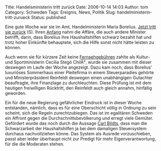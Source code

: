 Title: Handelsministerin tritt zurück
Date: 2006-10-14 14:03
Author: tom
Category: Schweden
Tags: Ereignis, News, Politik
Slug: handelministerin-tritt-zurueck
Status: published

Eine gute Woche war sie im Amt, Handelministerin Maria Borelius. [Jetzt
tritt sie
zurück](http://www.dn.se/DNet/jsp/polopoly.jsp?d=1042&a=580592&previousRenderType=6)
(S). Ihren [Anfang](http://www.fiket.de/2006/10/11/der-erste-skandal/)
nahm die Affäre, die auch andere Minister betrifft, darin, dass Borelius
ihre Haushaltshilfen schwarz bezahlt hat und trotz hoher Einkünfte
behauptete, sich die Hilfe sonst nicht hätte leisten zu können.

Auch wenn sie für kürzere Zeit keine
[Fernsehgebühren](http://www.fiket.de/2006/10/13/die-rundfunkgebuehren-und-das-gewissen/)
zahlte als Kultur- und Sportministerin Cecilia Stegö ChilÃ², wurde sie
zusammen mit dieser deswegen im Laufe der Woche angezeigt. Dazu kam
noch, dass Borelius’ luxuriöses Sommerhaus einer Pleitefirma in einem
Steuerparadies gehörte und Ministerpräsident Reinfeldt deswegen einen
unabhängigen Gutachter beauftragte, ihre Finanzlage zu durchleuchten.
Diese Prüfung ist mit dem heutigen freiwilligen Rücktritt, den Reinfeldt
auch gleich annahm, hinfällig geworden.

Ein für die neue Regierung gefährlicher Eindruck ist in dieser Woche
entstanden, nämlich, dass es für eine Oberschicht völlig in Ordnung zu
sein scheint, sich die Regeln zurechtzubiegen. Das ist im egalitären
Schweden ein Affront gegen die Durchschnittsbevölkerung und erregt viele
Gemüter. Gefördert wurde das noch durch die Aussage [Carl
Bildts](http://www.fiket.de/2006/10/06/carl-bildt-schwedischer-aussenminister/),
dass man die Schwarzarbeit der Haushaltshilfen ja bei dem damaligen
Steuersystem durchaus nachvollziehen könne. Das System als Ausrede
vorzuschieben, passt aber leider überhaupt nicht zur Predigt für mehr
Eigenverantwortung, für die die Moderaten stehen.

